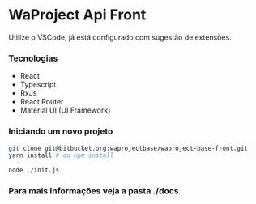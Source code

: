 WaProject Api Front 
===================

Utilize o VSCode, já está configurado com sugestão de extensões.

### Tecnologias

* React
* Typescript
* RxJs
* React Router
* Material UI (UI Framework)

### Iniciando um novo projeto

```bash
git clone git@bitbucket.org:waprojectbase/waproject-base-front.git
yarn install # ou npm install

node ./init.js
```

### Para mais informações veja a pasta ./docs